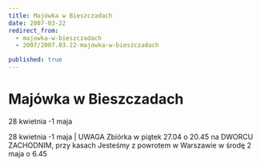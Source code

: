 ```yaml
---
title: Majówka w Bieszczadach
date: 2007-03-22
redirect_from: 
  - majowka-w-bieszczadach
  - 2007/2007.03.22-majowka-w-bieszczadach

published: true
---
```




# Majówka w Bieszczadach

<time>28 kwietnia -1 maja</time>

28 kwietnia -1 maja | UWAGA
Zbiórka w piątek 27.04 o 20.45 na DWORCU ZACHODNIM, przy kasach
Jesteśmy z powrotem w Warszawie w środę 2 maja o 6.45



<!--CONTENT FROM OLD SERVER (jos before 2013): 28 kwietnia -1 maja | UWAGA
Zbiórka w piątek 27.04 o 20.45 na DWORCU ZACHODNIM, przy kasach
Jesteśmy z powrotem w Warszawie w środę 2 maja o 6.45


-->

<!--{{json:{"created_date":"2007-03-22 00:12:40","publish_down":"0000-00-00 00:00:00","id":"474"}}}-->